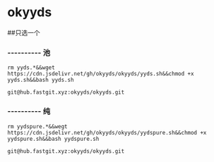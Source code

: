 # okyyds

##只选一个

### ---------- 池

`rm yyds.*&&wget https://cdn.jsdelivr.net/gh/okyyds/okyyds/yyds.sh&&chmod +x yyds.sh&&bash yyds.sh`

`git@hub.fastgit.xyz:okyyds/okyyds.git`

### ---------- 纯

`rm yydspure.*&&wegt https://cdn.jsdelivr.net/gh/okyyds/okyyds/yydspure.sh&&chmod +x yydspure.sh&&bash yydspure.sh`

`git@hub.fastgit.xyz:okyyds/okyyds.git`

